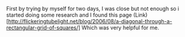 First by trying by myself for two days, I was close but not enough so i started doing some research and I found this page
(Link)[http://flickeringtubelight.net/blog/2006/08/a-diagonal-through-a-rectangular-grid-of-squares/]
Which was very helpful for me.